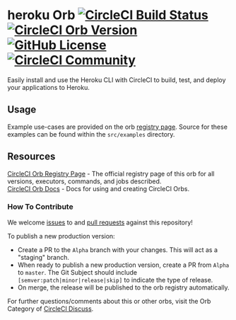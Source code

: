 # heroku Orb [![CircleCI Build Status](https://circleci.com/gh/CircleCI-Public/heroku-orb.svg?style=shield "CircleCI Build Status")](https://circleci.com/gh/CircleCI-Public/heroku-orb) [![CircleCI Orb Version](https://badges.circleci.com/orbs/circleci/heroku.svg)](https://circleci.com/orbs/registry/orb/circleci/heroku) [![GitHub License](https://img.shields.io/badge/license-MIT-blue.svg)](https://raw.githubusercontent.com/CircleCI-Public/heroku-orb/master/LICENSE) [![CircleCI Community](https://img.shields.io/badge/community-CircleCI%20Discuss-343434.svg)](https://discuss.circleci.com/c/ecosystem/orbs)

Easily install and use the Heroku CLI with CircleCI to build, test, and deploy your applications to Heroku.

## Usage

Example use-cases are provided on the orb [registry page](https://circleci.com/orbs/registry/orb/circleci/heroku#usage-examples). Source for these examples can be found within the `src/examples` directory.

## Resources

[CircleCI Orb Registry Page](https://circleci.com/orbs/registry/orb/circleci/heroku) - The official registry page of this orb for all versions, executors, commands, and jobs described.  
[CircleCI Orb Docs](https://circleci.com/docs/2.0/orb-intro/#section=configuration) - Docs for using and creating CircleCI Orbs.  

### How To Contribute

We welcome [issues](https://github.com/CircleCI-Public/heroku-orb/issues) to and [pull requests](https://github.com/CircleCI-Public/heroku-orb/pulls) against this repository!

To publish a new production version:
* Create a PR to the `Alpha` branch with your changes. This will act as a "staging" branch.
* When ready to publish a new production version, create a PR from `Alpha` to `master`. The Git Subject should include `[semver:patch|minor|release|skip]` to indicate the type of release.
* On merge, the release will be published to the orb registry automatically.

For further questions/comments about this or other orbs, visit the Orb Category of [CircleCI Discuss](https://discuss.circleci.com/c/orbs).
